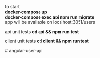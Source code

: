 <div>to start</div>
<div><b>docker-compose up</b></div>
<div><b>docker-compose exec api npm run migrate</b></div>
<div>app will be available on localhost:3051/users</div>
<p>api unit tests <b>cd api && npm run test</b></p>
<p>client unit tests <b>cd client && npm run test</b></p>
# angular-user-api
